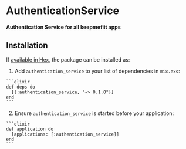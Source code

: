 # AuthenticationService

**Authentication Service for all keepmefiit apps**

## Installation

If [available in Hex](https://hex.pm/docs/publish), the package can be installed as:

  1. Add `authentication_service` to your list of dependencies in `mix.exs`:

    ```elixir
    def deps do
      [{:authentication_service, "~> 0.1.0"}]
    end
    ```

  2. Ensure `authentication_service` is started before your application:

    ```elixir
    def application do
      [applications: [:authentication_service]]
    end
    ```


